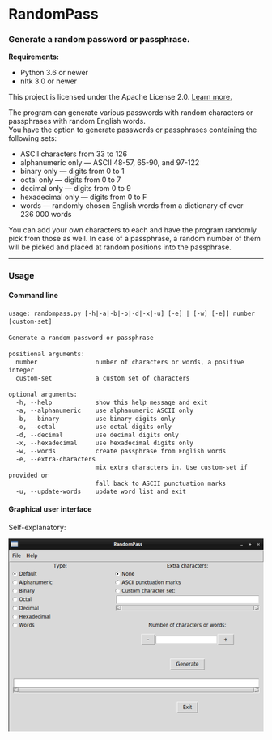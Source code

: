# RandomPass
### Generate a random password or passphrase.

**Requirements:**
- Python 3.6 or newer
- nltk 3.0 or newer

This project is licensed under the Apache License 2.0. [Learn more.](https://choosealicense.com/licenses/apache-2.0/)

The program can generate various passwords with random characters or passphrases with random English words.<br>
You have the option to generate passwords or passphrases containing the following sets:
- ASCII characters from 33 to 126
- alphanumeric only &mdash; ASCII 48-57, 65-90, and 97-122
- binary only &mdash; digits from 0 to 1
- octal only &mdash; digits from 0 to 7
- decimal only &mdash; digits from 0 to 9
- hexadecimal only &mdash; digits from 0 to F
- words &mdash; randomly chosen English words from a dictionary of over 236&nbsp;000 words

You can add your own characters to each and have the program randomly pick from those as well. In case of a passphrase, a random number of them will be picked and placed at random positions into the passphrase.

---

### Usage
#### Command line
```
usage: randompass.py [-h|-a|-b|-o|-d|-x|-u] [-e] | [-w] [-e]] number [custom-set]

Generate a random password or passphrase

positional arguments:
  number                number of characters or words, a positive integer
  custom-set            a custom set of characters

optional arguments:
  -h, --help            show this help message and exit
  -a, --alphanumeric    use alphanumeric ASCII only
  -b, --binary          use binary digits only
  -o, --octal           use octal digits only
  -d, --decimal         use decimal digits only
  -x, --hexadecimal     use hexadecimal digits only
  -w, --words           create passphrase from English words
  -e, --extra-characters
                        mix extra characters in. Use custom-set if provided or
                        fall back to ASCII punctuation marks
  -u, --update-words    update word list and exit

```

#### Graphical user interface
Self-explanatory:

<img src="screenshots/1.png" />
